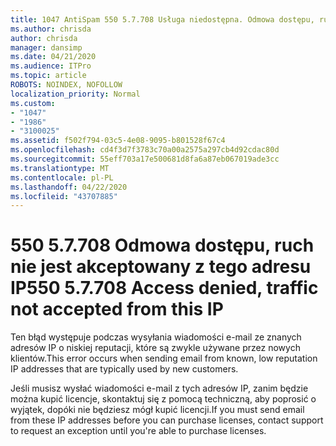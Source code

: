 ```yaml
---
title: 1047 AntiSpam 550 5.7.708 Usługa niedostępna. Odmowa dostępu, ruch nie jest akceptowany z tego adresu IP
ms.author: chrisda
author: chrisda
manager: dansimp
ms.date: 04/21/2020
ms.audience: ITPro
ms.topic: article
ROBOTS: NOINDEX, NOFOLLOW
localization_priority: Normal
ms.custom:
- "1047"
- "1986"
- "3100025"
ms.assetid: f502f794-03c5-4e08-9095-b801528f67c4
ms.openlocfilehash: cd4f3d7f3783c70a00a2575a297cb4d92cdac80d
ms.sourcegitcommit: 55eff703a17e500681d8fa6a87eb067019ade3cc
ms.translationtype: MT
ms.contentlocale: pl-PL
ms.lasthandoff: 04/22/2020
ms.locfileid: "43707885"
---
```

# <a name="550-57708-access-denied-traffic-not-accepted-from-this-ip"></a><span data-ttu-id="2ab77-103">550 5.7.708 Odmowa dostępu, ruch nie jest akceptowany z tego adresu IP</span><span class="sxs-lookup"><span data-stu-id="2ab77-103">550 5.7.708 Access denied, traffic not accepted from this IP</span></span>

<span data-ttu-id="2ab77-104">Ten błąd występuje podczas wysyłania wiadomości e-mail ze znanych adresów IP o niskiej reputacji, które są zwykle używane przez nowych klientów.</span><span class="sxs-lookup"><span data-stu-id="2ab77-104">This error occurs when sending email from known, low reputation IP addresses that are typically used by new customers.</span></span>

<span data-ttu-id="2ab77-105">Jeśli musisz wysłać wiadomości e-mail z tych adresów IP, zanim będzie można kupić licencje, skontaktuj się z pomocą techniczną, aby poprosić o wyjątek, dopóki nie będziesz mógł kupić licencji.</span><span class="sxs-lookup"><span data-stu-id="2ab77-105">If you must send email from these IP addresses before you can purchase licenses, contact support to request an exception until you're able to purchase licenses.</span></span>
